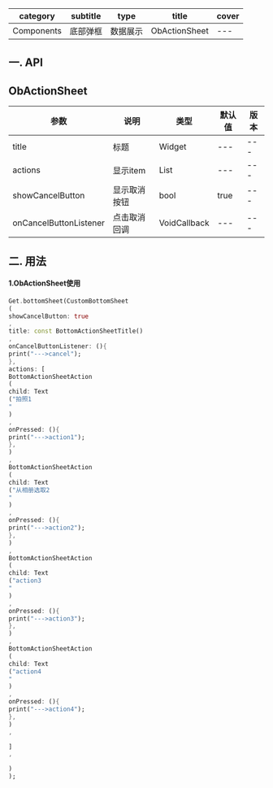 | category   | subtitle | type     | title         | cover |
| ---------- | -------- | -------- | ------------- | ----- |
| Components | 底部弹框 | 数据展示 | ObActionSheet | ---   |

## 一. API

## ObActionSheet

| 参数                   | 说明         | 类型         | 默认值 | 版本 |
| ---------------------- | ------------ | ------------ | ------ | ---- |
| title                  | 标题         | Widget       | ---    | ---  |
| actions                | 显示item     | List<Widget> | ---    | ---  |
| showCancelButton       | 显示取消按钮 | bool         | true   | ---  |
| onCancelButtonListener | 点击取消回调 | VoidCallback | ---    | ---  |

## 二. 用法

#### 1.ObActionSheet使用

```dart
Get.bottomSheet(CustomBottomSheet
(
showCancelButton: true
,
title: const BottomActionSheetTitle()
,
onCancelButtonListener: (){
print("--->cancel");
},
actions: [
BottomActionSheetAction
(
child: Text
("拍照1
"
)
,
onPressed: (){
print("--->action1");
},
)
,
BottomActionSheetAction
(
child: Text
("从相册选取2
"
)
,
onPressed: (){
print("--->action2");
},
)
,
BottomActionSheetAction
(
child: Text
("action3
"
)
,
onPressed: (){
print("--->action3");
},
)
,
BottomActionSheetAction
(
child: Text
("action4
"
)
,
onPressed: (){
print("--->action4");
},
)
,

]
,

)
);
```
